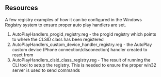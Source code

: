 ## Resources

A few registry examples of how it can be configured in the Windows Registry system to ensure proper auto play handlers are set.

1. AutoPlayHandlers_progid_registry.reg - the progId registry which points to where the CLSID class has been registered
2. AutoPlayHandlers_custom_device_handler_registry.reg - the AutoPlay custom device (Phone connection/disconection) handler created to react from 
3. AutoPlayHandlers_clsid_class_registry.reg - The result of running the CLI tool to setup the registry. This is needed to ensure the proper win32 server is used to send commands